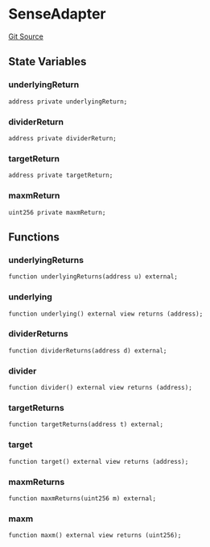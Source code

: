 # SenseAdapter
[Git Source](https://github.com/Swivel-Finance/illuminate/blob/ddf95dfbaf2df4d82b6652aff5c2effb5fee45f4/src/mocks/SenseAdapter.sol)


## State Variables
### underlyingReturn

```solidity
address private underlyingReturn;
```


### dividerReturn

```solidity
address private dividerReturn;
```


### targetReturn

```solidity
address private targetReturn;
```


### maxmReturn

```solidity
uint256 private maxmReturn;
```


## Functions
### underlyingReturns


```solidity
function underlyingReturns(address u) external;
```

### underlying


```solidity
function underlying() external view returns (address);
```

### dividerReturns


```solidity
function dividerReturns(address d) external;
```

### divider


```solidity
function divider() external view returns (address);
```

### targetReturns


```solidity
function targetReturns(address t) external;
```

### target


```solidity
function target() external view returns (address);
```

### maxmReturns


```solidity
function maxmReturns(uint256 m) external;
```

### maxm


```solidity
function maxm() external view returns (uint256);
```

